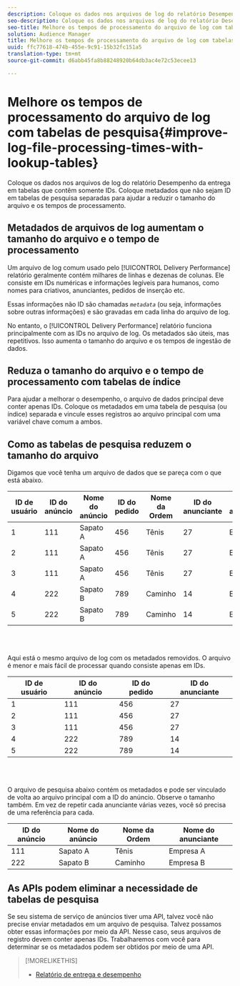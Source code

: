 ```yaml
---
description: Coloque os dados nos arquivos de log do relatório Desempenho da entrega em tabelas que contêm somente IDs. Coloque metadados que não sejam ID em tabelas de pesquisa separadas para ajudar a reduzir o tamanho do arquivo e os tempos de processamento.
seo-description: Coloque os dados nos arquivos de log do relatório Desempenho da entrega em tabelas que contêm somente IDs. Coloque metadados que não sejam ID em tabelas de pesquisa separadas para ajudar a reduzir o tamanho do arquivo e os tempos de processamento.
seo-title: Melhore os tempos de processamento do arquivo de log com tabelas de pesquisa
solution: Audience Manager
title: Melhore os tempos de processamento do arquivo de log com tabelas de pesquisa
uuid: ffc77618-474b-455e-9c91-15b32fc151a5
translation-type: tm+mt
source-git-commit: d6abb45fa8b88248920b64db3ac4e72c53ecee13

---
```



# Melhore os tempos de processamento do arquivo de log com tabelas de pesquisa{#improve-log-file-processing-times-with-lookup-tables}

Coloque os dados nos arquivos de log do relatório Desempenho da entrega em tabelas que contêm somente IDs. Coloque metadados que não sejam ID em tabelas de pesquisa separadas para ajudar a reduzir o tamanho do arquivo e os tempos de processamento.

<!-- 

c_lookup_tables.xml

 -->

## Metadados de arquivos de log aumentam o tamanho do arquivo e o tempo de processamento

Um arquivo de log comum usado pelo [!UICONTROL Delivery Performance] relatório geralmente contém milhares de linhas e dezenas de colunas. Ele consiste em IDs numéricas e informações legíveis para humanos, como nomes para criativos, anunciantes, pedidos de inserção etc.

Essas informações não ID são chamadas *`metadata`* (ou seja, informações sobre outras informações) e são gravadas em cada linha do arquivo de log.

No entanto, o [!UICONTROL Delivery Performance] relatório funciona principalmente com as IDs no arquivo de log. Os metadados são úteis, mas repetitivos. Isso aumenta o tamanho do arquivo e os tempos de ingestão de dados.

## Reduza o tamanho do arquivo e o tempo de processamento com tabelas de índice

Para ajudar a melhorar o desempenho, o arquivo de dados principal deve conter apenas IDs. Coloque os metadados em uma tabela de pesquisa (ou índice) separada e vincule esses registros ao arquivo principal com uma variável chave comum a ambos.

## Como as tabelas de pesquisa reduzem o tamanho do arquivo

Digamos que você tenha um arquivo de dados que se pareça com o que está abaixo.

| ID de usuário | ID do anúncio | Nome do anúncio | ID do pedido | Nome da Ordem | ID do anunciante | Nome do anunciante |
|---|---|---|---|---|---|---|
| 1 | 111 | Sapato A | 456 | Tênis | 27 | Empresa A |
| 2 | 111 | Sapato A | 456 | Tênis | 27 | Empresa A |
| 3 | 111 | Sapato A | 456 | Tênis | 27 | Empresa A |
| 4 | 222 | Sapato B | 789 | Caminho | 14 | Empresa B |
| 5 | 222 | Sapato B | 789 | Caminho | 14 | Empresa B |

<br> 

Aqui está o mesmo arquivo de log com os metadados removidos. O arquivo é menor e mais fácil de processar quando consiste apenas em IDs.

| ID de usuário | ID do anúncio | ID do pedido | ID do anunciante |
|---|---|---|---|
| 1 | 111 | 456 | 27 |
| 2 | 111 | 456 | 27 |
| 3 | 111 | 456 | 27 |
| 4 | 222 | 789 | 14 |
| 5 | 222 | 789 | 14 |

<br> 

O arquivo de pesquisa abaixo contém os metadados e pode ser vinculado de volta ao arquivo principal com a ID do anúncio. Observe o tamanho também. Em vez de repetir cada anunciante várias vezes, você só precisa de uma referência para cada.

| ID do anúncio | Nome do anúncio | Nome da Ordem | Nome do anunciante |
|---|---|---|---|
| 111 | Sapato A | Tênis | Empresa A |
| 222 | Sapato B | Caminho | Empresa B |

## As APIs podem eliminar a necessidade de tabelas de pesquisa

Se seu sistema de serviço de anúncios tiver uma API, talvez você não precise enviar metadados em um arquivo de pesquisa. Talvez possamos obter essas informações por meio da API. Nesse caso, seus arquivos de registro devem conter apenas IDs. Trabalharemos com você para determinar se os metadados podem ser obtidos por meio de uma API.

>[!MORELIKETHIS]
>
>* [Relatório de entrega e desempenho](../../reporting/dynamic-reports/delivery-performance-report.md)

